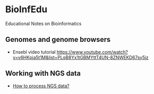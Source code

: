 # BioInfEdu
Educational Notes on Bioinformatics

## Genomes and genome browsers
- Ensebl video tutorial https://www.youtube.com/watch?v=v6HKpja5t1M&list=PLqB8Yx1tGBMYttT4UN-8ZNWEKD67sy5jz

## Working with NGS data
- [How to process NGS data?](ngs.md)
